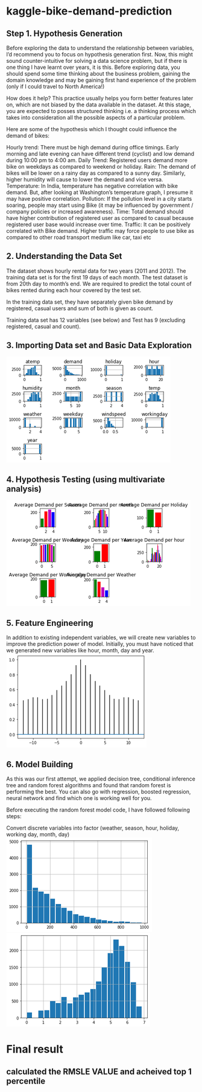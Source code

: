 # kaggle-bike-demand-prediction

## Step 1. Hypothesis Generation
Before exploring the data to understand the relationship between variables, I’d recommend you to focus on hypothesis generation first. Now, this might sound counter-intuitive for solving a data science problem, but if there is one thing I have learnt over years, it is this. Before exploring data, you should spend some time thinking about the business problem, gaining the domain knowledge and may be gaining first hand experience of the problem (only if I could travel to North America!)

How does it help? This practice usually helps you form better features later on, which are not biased by the data available in the dataset. At this stage, you are expected to posses structured thinking i.e. a thinking process which takes into consideration all the possible aspects of a particular problem.

Here are some of the hypothesis which I thought could influence the demand of bikes:

Hourly trend: There must be high demand during office timings. Early morning and late evening can have different trend (cyclist) and low demand during 10:00 pm to 4:00 am.
Daily Trend: Registered users demand more bike on weekdays as compared to weekend or holiday.
Rain: The demand of bikes will be lower on a rainy day as compared to a sunny day. Similarly, higher humidity will cause to lower the demand and vice versa.
Temperature: In India, temperature has negative correlation with bike demand. But, after looking at Washington’s temperature graph, I presume it may have positive correlation.
Pollution: If the pollution level in a city starts soaring, people may start using Bike (it may be influenced by government / company policies or increased awareness).
Time: Total demand should have higher contribution of registered user as compared to casual because registered user base would increase over time.
Traffic: It can be positively correlated with Bike demand. Higher traffic may force people to use bike as compared to other road transport medium like car, taxi etc

## 2. Understanding the Data Set
The dataset shows hourly rental data for two years (2011 and 2012). The training data set is for the first 19 days of each month. The test dataset is from 20th day to month’s end. We are required to predict the total count of bikes rented during each hour covered by the test set.

In the training data set, they have separately given bike demand by registered, casual users and sum of both is given as count.

Training data set has 12 variables (see below) and Test has 9 (excluding registered, casual and count).

## 3. Importing Data set and Basic Data Exploration
![screenshot](images/bike1.png)

## 4. Hypothesis Testing (using multivariate analysis)
![screenshot](images/bike2.png)
## 5. Feature Engineering
In addition to existing independent variables, we will create new variables to improve the prediction power of model. Initially, you must have noticed that we generated new variables like hour, month, day and year.
![screenshot](images/bike3.png)

## 6. Model Building
As this was our first attempt, we applied decision tree, conditional inference tree and random forest algorithms and found that random forest is performing the best. You can also go with regression, boosted regression, neural network and find which one is working well for you.

Before executing the random forest model code, I have followed following steps:

Convert discrete variables into factor (weather, season, hour, holiday, working day, month, day)
![screenshot](images/bike4.png)
![screenshot](images/bike5.png)
# Final result
 ## calculated the RMSLE VALUE and acheived top 1 percentile 
